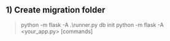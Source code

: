 ## 1) Create migration folder 
> python -m flask -A .\runner.py db init
> python -m flask -A <your_app.py> [commands]
